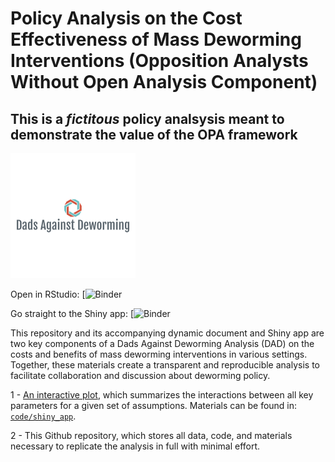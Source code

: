 
# Policy Analysis  on the Cost Effectiveness of Mass Deworming Interventions (Opposition Analysts Without Open Analysis Component)


## **This is a *fictitous* policy analsysis meant to demonstrate the value of the OPA framework**

<img width="200" src="./code/images/DAD_fake_logo.png">
<br>

Open in RStudio:
[![Binder](https://mybinder.org/v2/gh/opposition-policy-analysis/pa-deworming-no/master?urlpath=rstudio)

Go straight to the Shiny app:
[![Binder](https://mybinder.org/v2/gh/opposition-policy-analysis/pa-deworming-no/master?urlpath=shiny/code/shiny_app/)

This repository and its accompanying dynamic document and Shiny app are
two key components of a Dads Against Deworming Analysis (DAD) on the costs and
benefits of mass deworming interventions in various settings. Together,
these materials create a transparent and reproducible analysis to
facilitate collaboration and discussion about deworming policy.

1 - [An interactive plot](https://fhoces.shinyapps.io/shiny_app_test/),
which summarizes the interactions between all key parameters for a given
set of assumptions. Materials can be found in:
[`code/shiny_app`](https://github.com/BITSS-OPA/opa-deworming/tree/master/code/shiny_app).

2 - This Github repository, which stores all data, code, and materials
necessary to replicate the analysis in full with minimal effort.
